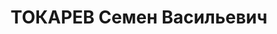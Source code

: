 ---
title: ТОКАРЕВ Семен Васильевич
description: "Род. в 1894, Уральская обл. Проживал: Солонешенский р-н, с. Солонешное.\
  \ Заготовитель \n  Арестован 14.01.1937. Обв. по ст. 18, 58-7, 8, 11. Приговор:\
  \ ВК ВС СССР, 30.10.1937 – 10 лет с последующим поражением в правах на 5 лет. \n\
  \  Реабилитирован ВК ВС СССР 25.09.1958"
---